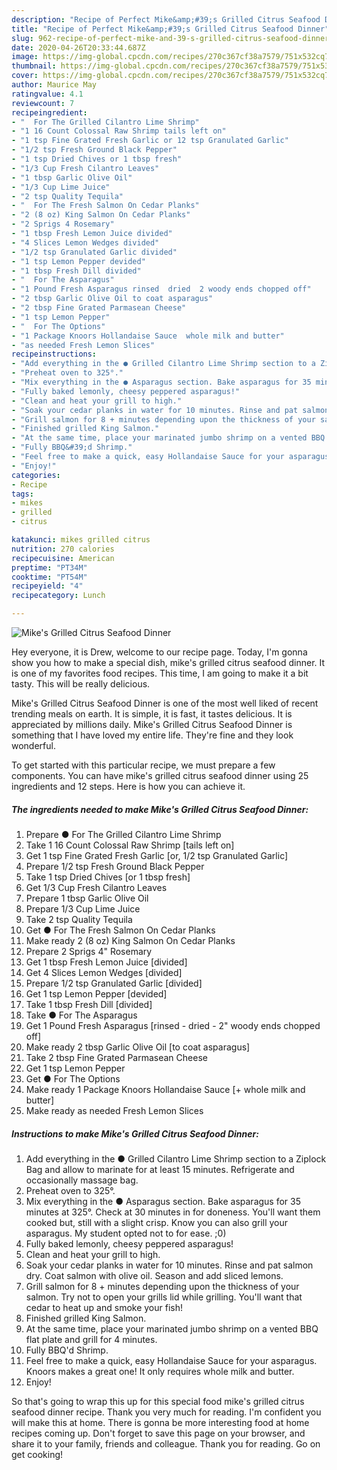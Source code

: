 ```yaml
---
description: "Recipe of Perfect Mike&amp;#39;s Grilled Citrus Seafood Dinner"
title: "Recipe of Perfect Mike&amp;#39;s Grilled Citrus Seafood Dinner"
slug: 962-recipe-of-perfect-mike-and-39-s-grilled-citrus-seafood-dinner
date: 2020-04-26T20:33:44.687Z
image: https://img-global.cpcdn.com/recipes/270c367cf38a7579/751x532cq70/mikes-grilled-citrus-seafood-dinner-recipe-main-photo.jpg
thumbnail: https://img-global.cpcdn.com/recipes/270c367cf38a7579/751x532cq70/mikes-grilled-citrus-seafood-dinner-recipe-main-photo.jpg
cover: https://img-global.cpcdn.com/recipes/270c367cf38a7579/751x532cq70/mikes-grilled-citrus-seafood-dinner-recipe-main-photo.jpg
author: Maurice May
ratingvalue: 4.1
reviewcount: 7
recipeingredient:
- "  For The Grilled Cilantro Lime Shrimp"
- "1 16 Count Colossal Raw Shrimp tails left on"
- "1 tsp Fine Grated Fresh Garlic or 12 tsp Granulated Garlic"
- "1/2 tsp Fresh Ground Black Pepper"
- "1 tsp Dried Chives or 1 tbsp fresh"
- "1/3 Cup Fresh Cilantro Leaves"
- "1 tbsp Garlic Olive Oil"
- "1/3 Cup Lime Juice"
- "2 tsp Quality Tequila"
- "  For The Fresh Salmon On Cedar Planks"
- "2 (8 oz) King Salmon On Cedar Planks"
- "2 Sprigs 4 Rosemary"
- "1 tbsp Fresh Lemon Juice divided"
- "4 Slices Lemon Wedges divided"
- "1/2 tsp Granulated Garlic divided"
- "1 tsp Lemon Pepper devided"
- "1 tbsp Fresh Dill divided"
- "  For The Asparagus"
- "1 Pound Fresh Asparagus rinsed  dried  2 woody ends chopped off"
- "2 tbsp Garlic Olive Oil to coat asparagus"
- "2 tbsp Fine Grated Parmasean Cheese"
- "1 tsp Lemon Pepper"
- "  For The Options"
- "1 Package Knoors Hollandaise Sauce  whole milk and butter"
- "as needed Fresh Lemon Slices"
recipeinstructions:
- "Add everything in the ● Grilled Cilantro Lime Shrimp section to a Ziplock Bag and allow to marinate for at least 15 minutes. Refrigerate and occasionally massage bag."
- "Preheat oven to 325°."
- "Mix everything in the ● Asparagus section. Bake asparagus for 35 minutes at 325°. Check at 30 minutes in for doneness. You&#39;ll want them cooked but, still with a slight crisp. Know you can also grill your asparagus. My student opted not to for ease. ;0)"
- "Fully baked lemonly, cheesy peppered asparagus!"
- "Clean and heat your grill to high."
- "Soak your cedar planks in water for 10 minutes. Rinse and pat salmon dry. Coat salmon with olive oil. Season and add sliced lemons."
- "Grill salmon for 8 + minutes depending upon the thickness of your salmon. Try not to open your grills lid while grilling. You&#39;ll want that cedar to heat up and smoke your fish!"
- "Finished grilled King Salmon."
- "At the same time, place your marinated jumbo shrimp on a vented BBQ flat plate and grill for 4 minutes."
- "Fully BBQ&#39;d Shrimp."
- "Feel free to make a quick, easy Hollandaise Sauce for your asparagus. Knoors makes a great one! It only requires whole milk and butter."
- "Enjoy!"
categories:
- Recipe
tags:
- mikes
- grilled
- citrus

katakunci: mikes grilled citrus 
nutrition: 270 calories
recipecuisine: American
preptime: "PT34M"
cooktime: "PT54M"
recipeyield: "4"
recipecategory: Lunch

---
```



![Mike&#39;s Grilled Citrus Seafood Dinner](https://img-global.cpcdn.com/recipes/270c367cf38a7579/751x532cq70/mikes-grilled-citrus-seafood-dinner-recipe-main-photo.jpg)

Hey everyone, it is Drew, welcome to our recipe page. Today, I'm gonna show you how to make a special dish, mike&#39;s grilled citrus seafood dinner. It is one of my favorites food recipes. This time, I am going to make it a bit tasty. This will be really delicious.

Mike&#39;s Grilled Citrus Seafood Dinner is one of the most well liked of recent trending meals on earth. It is simple, it is fast, it tastes delicious. It is appreciated by millions daily. Mike&#39;s Grilled Citrus Seafood Dinner is something that I have loved my entire life. They're fine and they look wonderful.




To get started with this particular recipe, we must prepare a few components. You can have mike&#39;s grilled citrus seafood dinner using 25 ingredients and 12 steps. Here is how you can achieve it.

<!--inarticleads1-->

##### The ingredients needed to make Mike&#39;s Grilled Citrus Seafood Dinner:

1. Prepare  ● For The Grilled Cilantro Lime Shrimp
1. Take 1 16 Count Colossal Raw Shrimp [tails left on]
1. Get 1 tsp Fine Grated Fresh Garlic [or, 1/2 tsp Granulated Garlic]
1. Prepare 1/2 tsp Fresh Ground Black Pepper
1. Take 1 tsp Dried Chives [or 1 tbsp fresh]
1. Get 1/3 Cup Fresh Cilantro Leaves
1. Prepare 1 tbsp Garlic Olive Oil
1. Prepare 1/3 Cup Lime Juice
1. Take 2 tsp Quality Tequila
1. Get  ● For The Fresh Salmon On Cedar Planks
1. Make ready 2 (8 oz) King Salmon On Cedar Planks
1. Prepare 2 Sprigs 4&#34; Rosemary
1. Get 1 tbsp Fresh Lemon Juice [divided]
1. Get 4 Slices Lemon Wedges [divided]
1. Prepare 1/2 tsp Granulated Garlic [divided]
1. Get 1 tsp Lemon Pepper [devided]
1. Take 1 tbsp Fresh Dill [divided]
1. Take  ● For The Asparagus
1. Get 1 Pound Fresh Asparagus [rinsed - dried - 2&#34; woody ends chopped off]
1. Make ready 2 tbsp Garlic Olive Oil [to coat asparagus]
1. Take 2 tbsp Fine Grated Parmasean Cheese
1. Get 1 tsp Lemon Pepper
1. Get  ● For The Options
1. Make ready 1 Package Knoors Hollandaise Sauce [+ whole milk and butter]
1. Make ready as needed Fresh Lemon Slices




<!--inarticleads2-->

##### Instructions to make Mike&#39;s Grilled Citrus Seafood Dinner:

1. Add everything in the ● Grilled Cilantro Lime Shrimp section to a Ziplock Bag and allow to marinate for at least 15 minutes. Refrigerate and occasionally massage bag.
1. Preheat oven to 325°.
1. Mix everything in the ● Asparagus section. Bake asparagus for 35 minutes at 325°. Check at 30 minutes in for doneness. You&#39;ll want them cooked but, still with a slight crisp. Know you can also grill your asparagus. My student opted not to for ease. ;0)
1. Fully baked lemonly, cheesy peppered asparagus!
1. Clean and heat your grill to high.
1. Soak your cedar planks in water for 10 minutes. Rinse and pat salmon dry. Coat salmon with olive oil. Season and add sliced lemons.
1. Grill salmon for 8 + minutes depending upon the thickness of your salmon. Try not to open your grills lid while grilling. You&#39;ll want that cedar to heat up and smoke your fish!
1. Finished grilled King Salmon.
1. At the same time, place your marinated jumbo shrimp on a vented BBQ flat plate and grill for 4 minutes.
1. Fully BBQ&#39;d Shrimp.
1. Feel free to make a quick, easy Hollandaise Sauce for your asparagus. Knoors makes a great one! It only requires whole milk and butter.
1. Enjoy!




So that's going to wrap this up for this special food mike&#39;s grilled citrus seafood dinner recipe. Thank you very much for reading. I'm confident you will make this at home. There is gonna be more interesting food at home recipes coming up. Don't forget to save this page on your browser, and share it to your family, friends and colleague. Thank you for reading. Go on get cooking!

